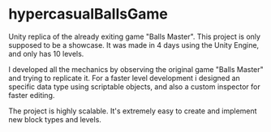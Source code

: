 # hypercasualBallsGame
Unity replica of the already exiting game "Balls Master". This project is only supposed to be a showcase. It was made in 4 days using the Unity Engine, and only has 10 levels.

I developed all the mechanics by observing the original game "Balls Master" and trying to replicate it. For a faster level development  i designed an specific data type using scriptable objects, and also a custom inspector for faster editing.

The project is highly scalable. It's extremely easy to create and implement new block types and levels. 
